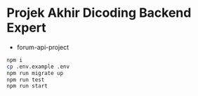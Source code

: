 # Projek Akhir Dicoding Backend Expert
- forum-api-project

```bash
npm i
cp .env.example .env
npm run migrate up
npm run test
npm run start
```